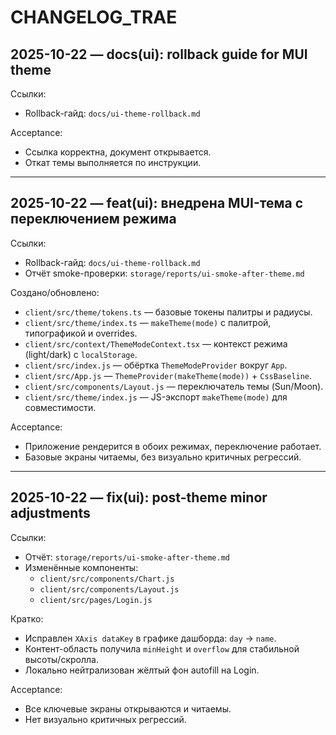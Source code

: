 # CHANGELOG_TRAE

## 2025-10-22 — docs(ui): rollback guide for MUI theme

Ссылки:
- Rollback-гайд: `docs/ui-theme-rollback.md`

Acceptance:
- Ссылка корректна, документ открывается.
- Откат темы выполняется по инструкции.

---

## 2025-10-22 — feat(ui): внедрена MUI-тема с переключением режима

Ссылки:
- Rollback-гайд: `docs/ui-theme-rollback.md`
- Отчёт smoke-проверки: `storage/reports/ui-smoke-after-theme.md`

Создано/обновлено:
- `client/src/theme/tokens.ts` — базовые токены палитры и радиусы.
- `client/src/theme/index.ts` — `makeTheme(mode)` с палитрой, типографикой и overrides.
- `client/src/context/ThemeModeContext.tsx` — контекст режима (light/dark) с `localStorage`.
- `client/src/index.js` — обёртка `ThemeModeProvider` вокруг `App`.
- `client/src/App.js` — `ThemeProvider(makeTheme(mode))` + `CssBaseline`.
- `client/src/components/Layout.js` — переключатель темы (Sun/Moon).
- `client/src/theme/index.js` — JS-экспорт `makeTheme(mode)` для совместимости.

Acceptance:
- Приложение рендерится в обоих режимах, переключение работает.
- Базовые экраны читаемы, без визуально критичных регрессий.

---

## 2025-10-22 — fix(ui): post-theme minor adjustments

Ссылки:
- Отчёт: `storage/reports/ui-smoke-after-theme.md`
- Изменённые компоненты:
  - `client/src/components/Chart.js`
  - `client/src/components/Layout.js`
  - `client/src/pages/Login.js`

Кратко:
- Исправлен `XAxis dataKey` в графике дашборда: `day` → `name`.
- Контент-область получила `minHeight` и `overflow` для стабильной высоты/скролла.
- Локально нейтрализован жёлтый фон autofill на Login.

Acceptance:
- Все ключевые экраны открываются и читаемы.
- Нет визуально критичных регрессий.